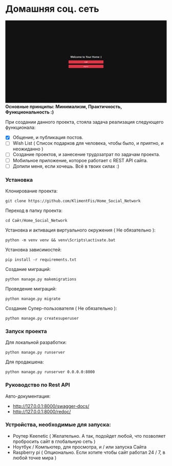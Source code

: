 # Домашняя соц. сеть

![](Сайт/img.png)
__Основные принципы: Минимализм, Практичность, Функциональность :)__

При создании данного проекта, стояла задача реализация следующего функционала:
- [X] Общение, и публикация постов.
- [ ] Wish List ( Список подарков для человека, чтобы было, и приятно, и неожиданно )
- [ ] Создание проектов, и занесение трудозатрат по задачам проекта.
- [ ] Мобильное приложение, которое работает с REST API сайта.
- [ ] Допили меня, если хочешь. Всё в твоих силах :)

### Установка
Клонирование проекта:
```shell
git clone https://github.com/KlimentFis/Home_Social_Network
```

Переход в папку проекта:
```shell
cd Сайт/Home_Social_Network
```

Установка и активация виртуального окружения ( Не обязательно ):
```shell
python -m venv venv && venv\Scripts\activate.bat
```

Установка зависимостей:
```shell
pip install -r requirements.txt
```

Создание миграций:
```shell
python manage.py makemigrations
```

Проведение миграций:
```shell
python manage.py migrate
```

Создание Супер-пользователя ( Не обязательно ):
```shell
python manage.py createsuperuser
```

### Запуск проекта
Для локальной разработки:
```shell
python manage.py runserver
```
Для продакшена:
```shell
python manage.py runserver 0.0.0.0:8000
```

### Руководство по Rest API
Авто-документация:
- http://127.0.0.1:8000/swagger-docs/
- http://127.0.0.1:8000/redoc/

### Устройства, необходимые для запуска:
- Роутер Keenetic ( Желательно. А так, подойдет любой, что позволяет пробросить сайт в глобальную сеть )
- Ноутбук / Компьютер, для просмотра, и / или запуска Сайта
- Raspberry pi ( Опционально. Если хотите чтобы сайт работал 24 / 7, в любой точке мира )